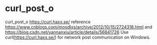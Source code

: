 # curl_post_o
curl_post_o
    https://curl.haxx.se/
    reference https://www.cnblogs.com/moodlxs/archive/2012/10/15/2724318.html  and  https://blog.csdn.net/yannanxiu/article/details/56841726
    Use curl(https://curl.haxx.se/) for network post communication on Windows.
